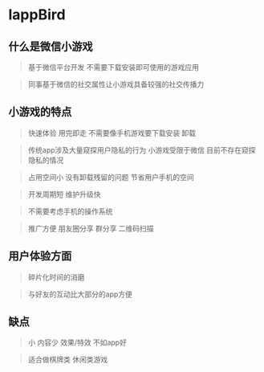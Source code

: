# lappBird
## 什么是微信小游戏
> 基于微信平台开发 不需要下载安装即可使用的游戏应用

> 同事基于微信的社交属性让小游戏具备较强的社交传播力

## 小游戏的特点
> 快速体验 用完即走 不需要像手机游戏要下载安装 卸载

> 传统app涉及大量窥探用户隐私的行为 小游戏受限于微信 目前不存在窥探隐私的情况

> 占用空间小 没有卸载残留的问题 节省用户手机的空间

> 开发周期短 维护升级快

> 不需要考虑手机的操作系统

> 推广方便 朋友圈分享 群分享 二维码扫描

## 用户体验方面
> 碎片化时间的消磨

> 与好友的互动比大部分的app方便

## 缺点
> 小 内容少 效果/特效 不如app好

> 适合做棋牌类 休闲类游戏